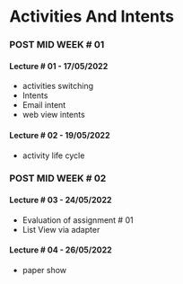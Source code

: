# Activities And Intents

### POST MID WEEK # 01

#### Lecture # 01 - 17/05/2022
* activities switching
* Intents
* Email intent
* web view intents

#### Lecture # 02 - 19/05/2022
* activity life cycle

### POST MID WEEK # 02

#### Lecture # 03 - 24/05/2022
* Evaluation of assignment # 01 
* List View via adapter

#### Lecture # 04 - 26/05/2022
* paper show
